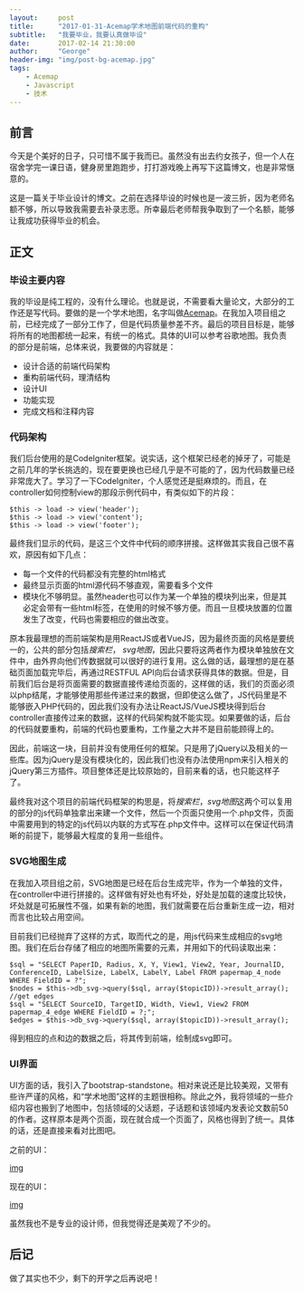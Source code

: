 ```yaml
---
layout:     post
title:      "2017-01-31-Acemap学术地图前端代码的重构"
subtitle:   "我要毕业，我要认真做毕设"
date:       2017-02-14 21:30:00
author:     "George"
header-img: "img/post-bg-acemap.jpg"
tags:
    - Acemap
    - Javascript
    - 技术
---
```


## 前言

今天是个美好的日子，只可惜不属于我而已。虽然没有出去约女孩子，但一个人在宿舍学完一课日语，健身房里跑跑步，打打游戏晚上再写下这篇博文，也是非常惬意的。

这是一篇关于毕业设计的博文。之前在选择毕设的时候也是一波三折，因为老师名额不够，所以导致我需要去补录志愿。所幸最后老师帮我争取到了一个名额，能够让我成功获得毕业的机会。

## 正文

### 毕设主要内容

我的毕设是纯工程的，没有什么理论。也就是说，不需要看大量论文，大部分的工作还是写代码。要做的是一个学术地图，名字叫做[Acemap](http://acemap.sjtu.edu.cn)。在我加入项目组之前，已经完成了一部分工作了，但是代码质量参差不齐。最后的项目目标是，能够将所有的地图都统一起来，有统一的格式。具体的UI可以参考谷歌地图。我负责的部分是前端，总体来说，我要做的内容就是：

- 设计合适的前端代码架构
- 重构前端代码，理清结构
- 设计UI
- 功能实现
- 完成文档和注释内容

### 代码架构

我们后台使用的是CodeIgniter框架。说实话，这个框架已经老的掉牙了，可能是之前几年的学长挑选的，现在要更换也已经几乎是不可能的了，因为代码数量已经非常庞大了。学习了一下CodeIgniter，个人感觉还是挺麻烦的。而且，在controller如何控制view的那段示例代码中，有类似如下的片段：

```
$this -> load -> view('header');
$this -> load -> view('content');
$this -> load -> view('footer');
```

最终我们显示的代码，是这三个文件中代码的顺序拼接。这样做其实我自己很不喜欢，原因有如下几点：

- 每一个文件的代码都没有完整的html格式
- 最终显示页面的html源代码不够直观，需要看多个文件
- 模块化不够明显。虽然header也可以作为某一个单独的模块列出来，但是其必定会带有一些html标签，在使用的时候不够方便。而且一旦模块放置的位置发生了改变，代码也需要相应的做出改变。

原本我最理想的而前端架构是用ReactJS或者VueJS，因为最终页面的风格是要统一的，公共的部分包括*搜索栏*， *svg地图*，因此只要将这两者作为模块单独放在文件中，由外界向他们传数据就可以很好的进行复用。这么做的话，最理想的是在基础页面加载完毕后，再通过RESTFUL API向后台请求获得具体的数据。但是，目前我们后台是将页面需要的数据直接传递给页面的，这样做的话，我们的页面必须以php结尾，才能够使用那些传递过来的数据，但即使这么做了，JS代码里是不能够嵌入PHP代码的，因此我们没有办法让ReactJS/VueJS模块得到后台controller直接传过来的数据，这样的代码架构就不能实现。如果要做的话，后台的代码就要重构，前端的代码也要重构，工作量之大并不是目前能顾得上的。

因此，前端这一块，目前并没有使用任何的框架。只是用了jQuery以及相关的一些库。因为jQuery是没有模块化的，因此我们也没有办法使用npm来引入相关的jQuery第三方插件。项目整体还是比较原始的，目前来看的话，也只能这样子了。

最终我对这个项目的前端代码框架的构思是，将*搜索栏*，*svg地图*这两个可以复用的部分的js代码单独拿出来建一个文件，然后一个页面只使用一个.php文件，页面中需要用到的特定的js代码以内联的方式写在.php文件中。这样可以在保证代码清晰的前提下，能够最大程度的复用一些组件。

### SVG地图生成

在我加入项目组之前，SVG地图是已经在后台生成完毕，作为一个单独的文件，在controller中进行拼接的。这样做有好处也有坏处，好处是加载的速度比较快，坏处就是可拓展性不强，如果有新的地图，我们就需要在后台重新生成一边，相对而言也比较占用空间。

目前我们已经抛弃了这样的方式，取而代之的是，用js代码来生成相应的svg地图。我们在后台存储了相应的地图所需要的元素，并用如下的代码读取出来：

```
$sql = "SELECT PaperID, Radius, X, Y, View1, View2, Year, JournalID, ConferenceID, LabelSize, LabelX, LabelY, Label FROM papermap_4_node WHERE FieldID = ?";
$nodes = $this->db_svg->query($sql, array($topicID))->result_array();
//get edges
$sql = "SELECT SourceID, TargetID, Width, View1, View2 FROM papermap_4_edge WHERE FieldID = ?;";
$edges = $this->db_svg->query($sql, array($topicID))->result_array();
```

得到相应的点和边的数据之后，将其传到前端，绘制成svg即可。

### UI界面

UI方面的话，我引入了bootstrap-standstone。相对来说还是比较美观，又带有些许严谨的风格，和“学术地图”这样的主题很相称。除此之外，我将领域的一些介绍内容也搬到了地图中，包括领域的父话题，子话题和该领域内发表论文数前50的作者。这样原本是两个页面，现在就合成一个页面了，风格也得到了统一。具体的话，还是直接来看对比图吧。

之前的UI：

[img](/img/in-post/Acemap/1.png)

现在的UI：

[img](/img/in-post/Acemap/2.png)

虽然我也不是专业的设计师，但我觉得还是美观了不少的。

## 后记

做了其实也不少，剩下的开学之后再说吧！





